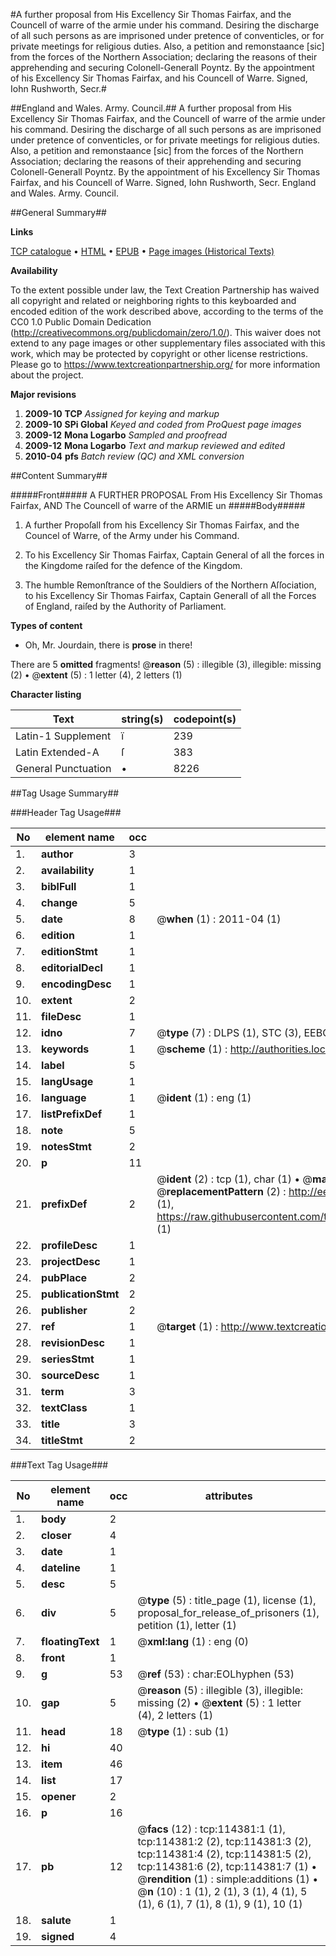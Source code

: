 #A further proposal from His Excellency Sir Thomas Fairfax, and the Councell of warre of the armie under his command. Desiring the discharge of all such persons as are imprisoned under pretence of conventicles, or for private meetings for religious duties. Also, a petition and remonstaance [sic] from the forces of the Northern Association; declaring the reasons of their apprehending and securing Colonell-Generall Poyntz. By the appointment of his Excellency Sir Thomas Fairfax, and his Councell of Warre. Signed, Iohn Rushworth, Secr.#

##England and Wales. Army. Council.##
A further proposal from His Excellency Sir Thomas Fairfax, and the Councell of warre of the armie under his command. Desiring the discharge of all such persons as are imprisoned under pretence of conventicles, or for private meetings for religious duties. Also, a petition and remonstaance [sic] from the forces of the Northern Association; declaring the reasons of their apprehending and securing Colonell-Generall Poyntz. By the appointment of his Excellency Sir Thomas Fairfax, and his Councell of Warre. Signed, Iohn Rushworth, Secr.
England and Wales. Army. Council.

##General Summary##

**Links**

[TCP catalogue](http://www.ota.ox.ac.uk/tcp/)  • 
[HTML](http://tei.it.ox.ac.uk/tcp/Texts-HTML/free/A84/A84726.html)  • 
[EPUB](http://tei.it.ox.ac.uk/tcp/Texts-EPUB/free/A84/A84726.epub) • 
[Page images (Historical Texts)](https://historicaltexts.jisc.ac.uk/eebo-99862230e)

**Availability**

To the extent possible under law, the Text Creation Partnership has waived all copyright and related or neighboring rights to this keyboarded and encoded edition of the work described above, according to the terms of the CC0 1.0 Public Domain Dedication (http://creativecommons.org/publicdomain/zero/1.0/). This waiver does not extend to any page images or other supplementary files associated with this work, which may be protected by copyright or other license restrictions. Please go to https://www.textcreationpartnership.org/ for more information about the project.

**Major revisions**

1. __2009-10__ __TCP__ *Assigned for keying and markup*
1. __2009-10__ __SPi Global__ *Keyed and coded from ProQuest page images*
1. __2009-12__ __Mona Logarbo__ *Sampled and proofread*
1. __2009-12__ __Mona Logarbo__ *Text and markup reviewed and edited*
1. __2010-04__ __pfs__ *Batch review (QC) and XML conversion*

##Content Summary##

#####Front#####
A FURTHER PROPOSAL From His Excellency Sir Thomas Fairfax, AND The Councell of warre of the ARMIE un
#####Body#####

1. A further Propoſall from his Excellency Sir Thomas Fairfax, and the Councel of Warre, of the Army under his Command.

1. To his Excellency Sir Thomas Fairfax, Captain General of all the forces in the Kingdome raiſed for the defence of the Kingdom.

1. The humble Remonſtrance of the Souldiers of the Northern Aſſociation, to his Excellency Sir Thomas Fairfax, Captain Generall of all the Forces of England, raiſed by the Authority of Parliament.

**Types of content**

  * Oh, Mr. Jourdain, there is **prose** in there!

There are 5 **omitted** fragments! 
 @__reason__ (5) : illegible (3), illegible: missing (2)  •  @__extent__ (5) : 1 letter (4), 2 letters (1)

**Character listing**


|Text|string(s)|codepoint(s)|
|---|---|---|
|Latin-1 Supplement|ï|239|
|Latin Extended-A|ſ|383|
|General Punctuation|•|8226|

##Tag Usage Summary##

###Header Tag Usage###

|No|element name|occ|attributes|
|---|---|---|---|
|1.|__author__|3||
|2.|__availability__|1||
|3.|__biblFull__|1||
|4.|__change__|5||
|5.|__date__|8| @__when__ (1) : 2011-04 (1)|
|6.|__edition__|1||
|7.|__editionStmt__|1||
|8.|__editorialDecl__|1||
|9.|__encodingDesc__|1||
|10.|__extent__|2||
|11.|__fileDesc__|1||
|12.|__idno__|7| @__type__ (7) : DLPS (1), STC (3), EEBO-CITATION (1), PROQUEST (1), VID (1)|
|13.|__keywords__|1| @__scheme__ (1) : http://authorities.loc.gov/ (1)|
|14.|__label__|5||
|15.|__langUsage__|1||
|16.|__language__|1| @__ident__ (1) : eng (1)|
|17.|__listPrefixDef__|1||
|18.|__note__|5||
|19.|__notesStmt__|2||
|20.|__p__|11||
|21.|__prefixDef__|2| @__ident__ (2) : tcp (1), char (1)  •  @__matchPattern__ (2) : ([0-9\-]+):([0-9IVX]+) (1), (.+) (1)  •  @__replacementPattern__ (2) : http://eebo.chadwyck.com/downloadtiff?vid=$1&page=$2 (1), https://raw.githubusercontent.com/textcreationpartnership/Texts/master/tcpchars.xml#$1 (1)|
|22.|__profileDesc__|1||
|23.|__projectDesc__|1||
|24.|__pubPlace__|2||
|25.|__publicationStmt__|2||
|26.|__publisher__|2||
|27.|__ref__|1| @__target__ (1) : http://www.textcreationpartnership.org/docs/. (1)|
|28.|__revisionDesc__|1||
|29.|__seriesStmt__|1||
|30.|__sourceDesc__|1||
|31.|__term__|3||
|32.|__textClass__|1||
|33.|__title__|3||
|34.|__titleStmt__|2||


###Text Tag Usage###

|No|element name|occ|attributes|
|---|---|---|---|
|1.|__body__|2||
|2.|__closer__|4||
|3.|__date__|1||
|4.|__dateline__|1||
|5.|__desc__|5||
|6.|__div__|5| @__type__ (5) : title_page (1), license (1), proposal_for_release_of_prisoners (1), petition (1), letter (1)|
|7.|__floatingText__|1| @__xml:lang__ (1) : eng (0)|
|8.|__front__|1||
|9.|__g__|53| @__ref__ (53) : char:EOLhyphen (53)|
|10.|__gap__|5| @__reason__ (5) : illegible (3), illegible: missing (2)  •  @__extent__ (5) : 1 letter (4), 2 letters (1)|
|11.|__head__|18| @__type__ (1) : sub (1)|
|12.|__hi__|40||
|13.|__item__|46||
|14.|__list__|17||
|15.|__opener__|2||
|16.|__p__|16||
|17.|__pb__|12| @__facs__ (12) : tcp:114381:1 (1), tcp:114381:2 (2), tcp:114381:3 (2), tcp:114381:4 (2), tcp:114381:5 (2), tcp:114381:6 (2), tcp:114381:7 (1)  •  @__rendition__ (1) : simple:additions (1)  •  @__n__ (10) : 1 (1), 2 (1), 3 (1), 4 (1), 5 (1), 6 (1), 7 (1), 8 (1), 9 (1), 10 (1)|
|18.|__salute__|1||
|19.|__signed__|4||
